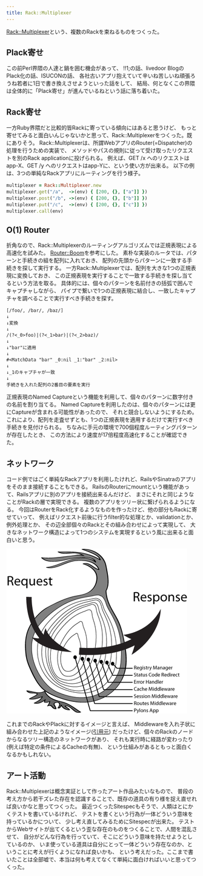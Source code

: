 ```yaml
---
title: Rack::Multiplexer
---
```


[Rack::Multiplexer](https://github.com/r7kamura/rack-multiplexer)という、複数のRackを束ねるものをつくった。

## Plack寄せ
この前Perl界隈の人達と鍋を囲む機会があって、
!!1;の話、livedoor BlogのPlack化の話、ISUCONの話、
各社古いアプリ抱えていて辛いね苦しいね頑張ろうね若者に1日で書き換えさせようといった話をして、
結局、何となくこの界隈は全体的に「Plack寄せ」が進んでいるねという話に落ち着いた。

## Rack寄せ
一方Ruby界隈だと比較的皆Rackに寄っている傾向にはあると思うけど、
もっと寄せてみると面白いんじゃないかと思って、Rack::Multiplexerをつくった。既にありそう。
Rack::Multiplexerは、所謂WebアプリのRouter(=Dispatcher)の処理を行うための実装で、
メソッドやパスの規則に従って受け取ったリクエストを別のRack applicationに投げられる。
例えば、GET /x へのリクエストはapp-X、GET /y へのリクエストはapp-Yに、という使い方が出来る。
以下の例は、3つの単純なRackアプリにルーティングを行う様子。


```ruby
multiplexer = Rack::Multiplexer.new
multiplexer.get("/a",  ->(env) { [200, {}, ["a"]] })
multiplexer.post("/b", ->(env) { [200, {}, ["b"]] })
multiplexer.put("/c",  ->(env) { [200, {}, ["c"]] })
multiplexer.call(env)
```

## O(1) Router
折角なので、Rack::Multiplexerのルーティングアルゴリズムでは正規表現による高速化を試みた。
[Router::Boom](https://github.com/tokuhirom/Router-Boom)を参考にした。
素朴な実装のルータでは、パターンと手続きの組を配列に入れておき、
配列の先頭からパターンに一致する手続きを探して実行する。
一方Rack::Multiplexerでは、配列を大きな1つの正規表現に変換しておき、
この正規表現を実行することで一致する手続きを探し当てるという方法を取る。
具体的には、個々のパターンを名前付きの括弧で囲んでキャプチャしながら、
パイプで繋いで1つの正規表現に結合し、一致したキャプチャを調べることで実行すべき手続きを探す。

```
[/foo/, /bar/, /baz/]
↓
↓変換
↓
/(?<_0>foo)|(?<_1>bar)|(?<_2>baz)/
↓
↓"bar"に適用
↓
#<MatchData "bar" _0:nil _1:"bar" _2:nil>
↓
↓_1のキャプチャが一致
↓
手続きを入れた配列の2番目の要素を実行
```

正規表現のNamed Captureという機能を利用して、個々のパターンに数字付きの名前を割り当てる。
Named Captureを利用したのは、個々のパターンには更にCaptureが含まれる可能性があったので、
それと競合しないようにするため。
これにより、配列を走査せずとも、1つの正規表現を適用するだけで実行すべき手続きを見付けられる。
ちなみに手元の環境で700個程度ルーティングパターンが存在したとき、
この方法により速度が17倍程度高速化することが確認できた。

## ネットワーク
コード例ではごく単純なRackアプリを利用したけれど、RailsやSinatraのアプリをそのまま接続することもできる。
RailsのRouterにmountという機能があって、Railsアプリに別のアプリを接続出来るんだけど、
まさにそれと同じようなことがRackの層で実現できる。
複数のアプリをツリー状に繋げられるようになる。
今回はRouterをRack化するようなものを作ったけど、他の部分もRackに寄せていって、
例えばリクエスト前後に行うfilter的な処理とか、validationとか、例外処理とか、
その辺全部個々のRackとその組み合わせによって実現して、
大きなネットワーク構造によって1つのシステムを実現するという風に出来ると面白いと思う。

![](/images/2013-11-27-rack-multiplexer/onion.png)

これまでのRackやPlackに対するイメージと言えば、
Middlewareを入れ子状に組み合わせた上記のようなイメージ([引用元](http://docs.pylonsproject.org/projects/pylons-webframework/en/latest/concepts.html#wsgi-middleware))
だったけど、個々のRackのノードからなるツリー構造のネットワークがあり、
それも実行時に経路が変わったり(例えば特定の条件によるCacheの有無)、
という仕組みがあるともっと面白くなるかもしれない。

## アート活動
Rack::Multiplexerは概念実証として作ったアート作品みたいなもので、
普段の考え方から若干ズレた存在を認識することで、既存の道具の有り様を捉え直せれば良いかなと思ってつくった。
最近つくったSitespecもそうで、人類はとにかくテストを書いているけれど、
テストを書くという行為が一体どういう意味を持っているかについて、
少し考え直してみるためにSitespecが出来た。
テストからWebサイトが出てくるという歪な存在のものをつくることで、人間を混乱させて、
自分がどんな行為を行っていて、そこにどういう意味を持たせようとしているのか、
いま使っている道具は自分にとって一体どういう存在なのか、ということに考えが行くようになれば良いかも、
という考えだった。ここまで書いたことは全部嘘で、本当は何も考えてなくて単純に面白ければいいと思ってつくった。

